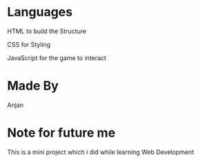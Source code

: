 # Languages

HTML to build the Structure

CSS for Styling

JavaScript for the game to interact

# Made By

Anjan

# Note for future me

This is a mini project which i did while learning Web Development
